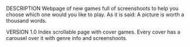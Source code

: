 DESCRIPTION
Webpage of new games full of screenshoots to help you choose which one would you like to play. As it is said: A picture is worth a thousand words.

VERSION 1.0
Index scrollable page with cover games. Every cover has a carousel over it with genre info and screenshoots. 

